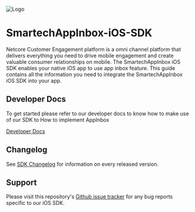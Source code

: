 
![Logo](https://netcorecloud.com/wp-content/themes/netcoretheme/assets/images/netcore-logo-main.svg)
# SmartechAppInbox-iOS-SDK

Netcore Customer Engagement platform is a omni channel platform that delivers everything you need to drive mobile engagement and create valuable consumer relationships on mobile. The SmartechAppInbox iOS SDK enables your native iOS app to use app inbox feature. This guide contains all the information you need to integrate the SmartechAppInbox iOS SDK into your app.

## Developer Docs
To get started please refer to our developer docs to know how to make use of our SDK to  How to implement AppInbox

[Developer Docs](https://docs.netcoresmartech.com/docs/ios-customer-engagement)


## Changelog
See [SDK Changelog](https://docs.netcoresmartech.com/docs/ios-sdk-v3-changelog) for information on every released version.

## Support
Please visit this repository's [Github issue tracker](https://github.com/NetcoreSolutions/SmartechAppInbox-iOS-SDK/issues) for any bug reports specific to our iOS SDK.
